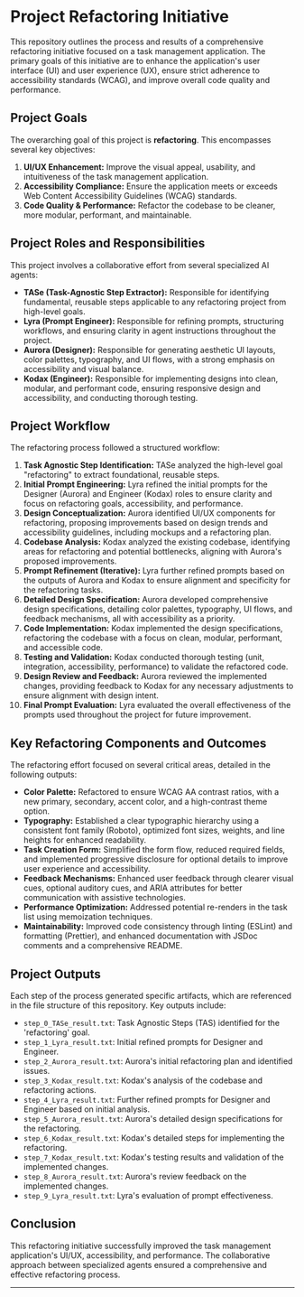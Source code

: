 # Project Refactoring Initiative

This repository outlines the process and results of a comprehensive refactoring initiative focused on a task management application. The primary goals of this initiative are to enhance the application's user interface (UI) and user experience (UX), ensure strict adherence to accessibility standards (WCAG), and improve overall code quality and performance.

## Project Goals

The overarching goal of this project is **refactoring**. This encompasses several key objectives:

1.  **UI/UX Enhancement:** Improve the visual appeal, usability, and intuitiveness of the task management application.
2.  **Accessibility Compliance:** Ensure the application meets or exceeds Web Content Accessibility Guidelines (WCAG) standards.
3.  **Code Quality & Performance:** Refactor the codebase to be cleaner, more modular, performant, and maintainable.

## Project Roles and Responsibilities

This project involves a collaborative effort from several specialized AI agents:

*   **TASe (Task-Agnostic Step Extractor):** Responsible for identifying fundamental, reusable steps applicable to any refactoring project from high-level goals.
*   **Lyra (Prompt Engineer):** Responsible for refining prompts, structuring workflows, and ensuring clarity in agent instructions throughout the project.
*   **Aurora (Designer):** Responsible for generating aesthetic UI layouts, color palettes, typography, and UI flows, with a strong emphasis on accessibility and visual balance.
*   **Kodax (Engineer):** Responsible for implementing designs into clean, modular, and performant code, ensuring responsive design and accessibility, and conducting thorough testing.

## Project Workflow

The refactoring process followed a structured workflow:

1.  **Task Agnostic Step Identification:** TASe analyzed the high-level goal "refactoring" to extract foundational, reusable steps.
2.  **Initial Prompt Engineering:** Lyra refined the initial prompts for the Designer (Aurora) and Engineer (Kodax) roles to ensure clarity and focus on refactoring goals, accessibility, and performance.
3.  **Design Conceptualization:** Aurora identified UI/UX components for refactoring, proposing improvements based on design trends and accessibility guidelines, including mockups and a refactoring plan.
4.  **Codebase Analysis:** Kodax analyzed the existing codebase, identifying areas for refactoring and potential bottlenecks, aligning with Aurora's proposed improvements.
5.  **Prompt Refinement (Iterative):** Lyra further refined prompts based on the outputs of Aurora and Kodax to ensure alignment and specificity for the refactoring tasks.
6.  **Detailed Design Specification:** Aurora developed comprehensive design specifications, detailing color palettes, typography, UI flows, and feedback mechanisms, all with accessibility as a priority.
7.  **Code Implementation:** Kodax implemented the design specifications, refactoring the codebase with a focus on clean, modular, performant, and accessible code.
8.  **Testing and Validation:** Kodax conducted thorough testing (unit, integration, accessibility, performance) to validate the refactored code.
9.  **Design Review and Feedback:** Aurora reviewed the implemented changes, providing feedback to Kodax for any necessary adjustments to ensure alignment with design intent.
10. **Final Prompt Evaluation:** Lyra evaluated the overall effectiveness of the prompts used throughout the project for future improvement.

## Key Refactoring Components and Outcomes

The refactoring effort focused on several critical areas, detailed in the following outputs:

*   **Color Palette:** Refactored to ensure WCAG AA contrast ratios, with a new primary, secondary, accent color, and a high-contrast theme option.
*   **Typography:** Established a clear typographic hierarchy using a consistent font family (Roboto), optimized font sizes, weights, and line heights for enhanced readability.
*   **Task Creation Form:** Simplified the form flow, reduced required fields, and implemented progressive disclosure for optional details to improve user experience and accessibility.
*   **Feedback Mechanisms:** Enhanced user feedback through clearer visual cues, optional auditory cues, and ARIA attributes for better communication with assistive technologies.
*   **Performance Optimization:** Addressed potential re-renders in the task list using memoization techniques.
*   **Maintainability:** Improved code consistency through linting (ESLint) and formatting (Prettier), and enhanced documentation with JSDoc comments and a comprehensive README.

## Project Outputs

Each step of the process generated specific artifacts, which are referenced in the file structure of this repository. Key outputs include:

*   `step_0_TASe_result.txt`: Task Agnostic Steps (TAS) identified for the 'refactoring' goal.
*   `step_1_Lyra_result.txt`: Initial refined prompts for Designer and Engineer.
*   `step_2_Aurora_result.txt`: Aurora's initial refactoring plan and identified issues.
*   `step_3_Kodax_result.txt`: Kodax's analysis of the codebase and refactoring actions.
*   `step_4_Lyra_result.txt`: Further refined prompts for Designer and Engineer based on initial analysis.
*   `step_5_Aurora_result.txt`: Aurora's detailed design specifications for the refactoring.
*   `step_6_Kodax_result.txt`: Kodax's detailed steps for implementing the refactoring.
*   `step_7_Kodax_result.txt`: Kodax's testing results and validation of the implemented changes.
*   `step_8_Aurora_result.txt`: Aurora's review feedback on the implemented changes.
*   `step_9_Lyra_result.txt`: Lyra's evaluation of prompt effectiveness.

## Conclusion

This refactoring initiative successfully improved the task management application's UI/UX, accessibility, and performance. The collaborative approach between specialized agents ensured a comprehensive and effective refactoring process.

---

